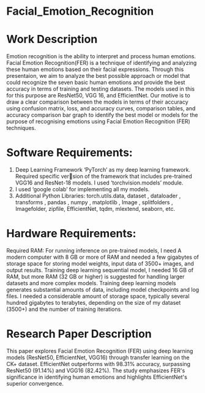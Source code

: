 # Facial_Emotion_Recognition
# Work Description
Emotion recognition is the ability to interpret and process human emotions. Facial Emotion Recognition(FER) is a technique of identifying and analyzing these human emotions based on their facial expressions. Through this presentaion, we aim to analyze the best possible approach or model that could recognize the seven basic human emotions and provide the best accuracy in terms of training and testing datasets. The models used in this for this purpose are ResNet50, VGG 16, and EfficientNet. Our motive is to draw a clear comparison between the models in terms of their accuracy using confusion matrix, loss, and accuracy curves, comparison tables, and accuracy comparison bar graph to identify the best model or models for the purpose of recognising emotions using Facial Emotion Recognition (FER) techniques.

# Software Requirements:

1) Deep Learning Framework ‘PyTorch’ as my deep learning framework. Required specific version of the framework that includes pre-trained VGG16 and ResNet-18 models. I used ‘torchvision.models’ module.
2) I used ‘google colab’ for implementing all my models.
3) Additional Python Libraries: torch.utils.data, dataset , dataloader , transforms , pandas , numpy , matplotlib , Image , splitfolders , Imagefolder, zipfile, EfficientNet, tqdm, mlextend, seaborn, etc.

# Hardware Requirements:
Required RAM: For running inference on pre-trained models, I need A modern computer with 8 GB or more of 
RAM and needed a few gigabytes of storage space for storing model weights, input data of 3500+ images, 
and output results. Training deep learning sequential model, I needed 16 GB of RAM, but more RAM (32 GB or higher) is suggested for handling larger datasets and more complex models. Training deep learning models generates substantial 
amounts of data, including model checkpoints and log files. I needed a considerable amount of 
storage space, typically several hundred gigabytes to terabytes, depending on the size of my dataset (3500+) 
and the number of training iterations.

# Research Paper Description
This paper explores Facial Emotion Recognition (FER) using deep learning models (ResNet50, EfficientNet, VGG16) through transfer learning on the CK+ dataset. EfficientNet outperforms with 98.31% accuracy, surpassing ResNet50 (91.14%) and VGG16 (82.42%). The study emphasizes FER's significance in identifying human emotions and highlights EfficientNet's superior convergence.
